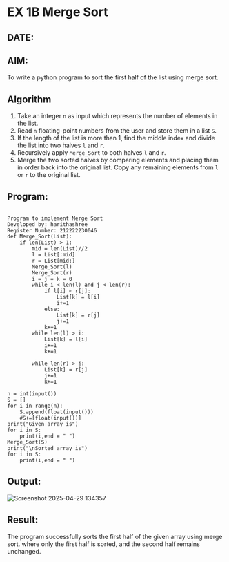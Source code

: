 # EX 1B Merge Sort
## DATE:
## AIM:
To write a python program to sort the first half of the list using merge sort.

## Algorithm
1. Take an integer `n` as input which represents the number of elements in the list.  
2. Read `n` floating-point numbers from the user and store them in a list `S`.  
3. If the length of the list is more than 1, find the middle index and divide the list into two halves `l` and `r`.  
4. Recursively apply `Merge_Sort` to both halves `l` and `r`.  
5. Merge the two sorted halves by comparing elements and placing them in order back into the original list. Copy any remaining elements from `l` or `r` to the original list.

## Program:
```

Program to implement Merge Sort
Developed by: harithashree
Register Number: 212222230046
def Merge_Sort(List):
    if len(List) > 1:
        mid = len(List)//2
        l = List[:mid]
        r = List[mid:]
        Merge_Sort(l)
        Merge_Sort(r)
        i = j = k = 0
        while i < len(l) and j < len(r):
            if l[i] < r[j]:
                List[k] = l[i]
                i+=1
            else:
                List[k] = r[j]
                j+=1
            k+=1
        while len(l) > i:
            List[k] = l[i]
            i+=1
            k+=1
            
        while len(r) > j:
            List[k] = r[j]
            j+=1
            k+=1
            
n = int(input())
S = []
for i in range(n):
    S.append(float(input()))
    #S+=[float(input())]
print("Given array is")
for i in S:
    print(i,end = " ")
Merge_Sort(S)
print("\nSorted array is")
for i in S:
    print(i,end = " ")

```

## Output:

![Screenshot 2025-04-29 134357](https://github.com/user-attachments/assets/137641e3-dcd7-46d0-b363-08c152bf1a84)


## Result:
The program successfully sorts the first half of the given array using merge sort. where only the first half is sorted, and the second half remains unchanged.
